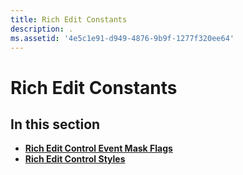 ```yaml
---
title: Rich Edit Constants
description: .
ms.assetid: '4e5c1e91-d949-4876-9b9f-1277f320ee64'
---
```


# Rich Edit Constants

## In this section

-   [**Rich Edit Control Event Mask Flags**](rich-edit-control-event-mask-flags.md)
-   [**Rich Edit Control Styles**](rich-edit-control-styles.md)

 

 




